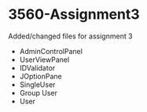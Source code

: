 # 3560-Assignment3 
Added/changed files for assignment 3 
- AdminControlPanel
- UserViewPanel
- IDValidator
- JOptionPane
- SingleUser
- Group User
- User
